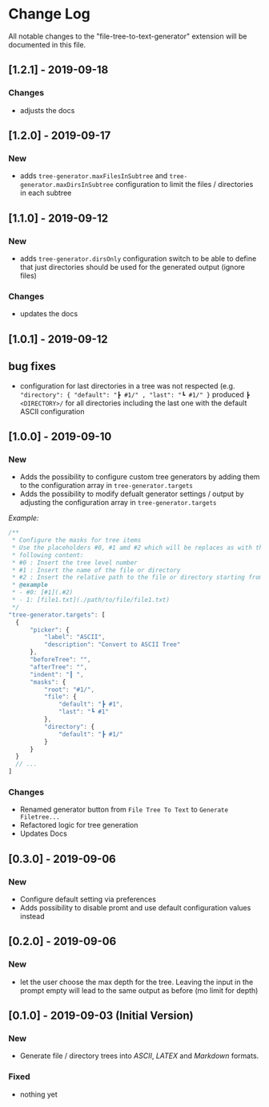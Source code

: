 # Change Log

All notable changes to the "file-tree-to-text-generator" extension will be documented in this file.

## [1.2.1] - 2019-09-18

### Changes

- adjusts the docs

## [1.2.0] - 2019-09-17

### New

- adds `tree-generator.maxFilesInSubtree` and `tree-generator.maxDirsInSubtree` configuration to limit the files / directories in each subtree

## [1.1.0] - 2019-09-12

### New

- adds `tree-generator.dirsOnly` configuration switch to be able to define that just directories should be used for the generated output (ignore files)

### Changes

- updates the docs

## [1.0.1] - 2019-09-12

## bug fixes

- configuration for last directories in a tree was not respected (e.g. `"directory": { "default": "┣ #1/" , "last": "┗ #1/" }` produced `┣ <DIRECTORY>/` for all directories including the last one with the default ASCII configuration

## [1.0.0] - 2019-09-10

### New

- Adds the possibility to configure custom tree generators by adding them to the configuration array in `tree-generator.targets`
- Adds the possibility to modify defualt generator settings / output by adjusting the configuration array in `tree-generator.targets`

_Example:_

```js
/**
 * Configure the masks for tree items
 * Use the placeholders #0, #1 amd #2 which will be replaces as with the
 * following content:
 * #0 : Insert the tree level number
 * #1 : Insert the name of the file or directory
 * #2 : Insert the relative path to the file or directory starting from the selected directory
 * @example
 * - #0: [#1](.#2)
 * - 1: [file1.txt](./path/to/file/file1.txt)
 */
"tree-generator.targets": [
  {
      "picker": {
          "label": "ASCII",
          "description": "Convert to ASCII Tree"
      },
      "beforeTree": "",
      "afterTree": "",
      "indent": "┃ ",
      "masks": {
          "root": "#1/",
          "file": {
              "default": "┣ #1",
              "last": "┗ #1"
          },
          "directory": {
              "default": "┣ #1/"
          }
      }
  }
  // ...
]
```

### Changes

- Renamed generator button from `File Tree To Text` to `Generate Filetree...`
- Refactored logic for tree generation
- Updates Docs

## [0.3.0] - 2019-09-06

### New

- Configure default setting via preferences
- Adds possibility to disable promt and use default configuration values instead

## [0.2.0] - 2019-09-06

### New

- let the user choose the max depth for the tree. Leaving the input in the
prompt empty will lead to the same output as before (mo limit for depth)

## [0.1.0] - 2019-09-03 (Initial Version)

### New

- Generate file / directory trees into _ASCII_, _LATEX_ and _Markdown_ formats.

### Fixed

- nothing yet
